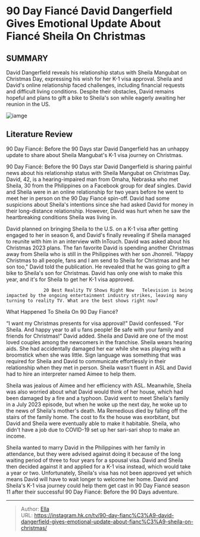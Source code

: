 # 90 Day Fiancé David Dangerfield Gives Emotional Update About Fiancé Sheila On Christmas


## SUMMARY 



  David Dangerfield reveals his relationship status with Sheila Mangubat on Christmas Day, expressing his wish for her K-1 visa approval.   Sheila and David&#39;s online relationship faced challenges, including financial requests and difficult living conditions.   Despite their obstacles, David remains hopeful and plans to gift a bike to Sheila&#39;s son while eagerly awaiting her reunion in the US.  

![iamge](https://static1.srcdn.com/wordpress/wp-content/uploads/2023/07/90-day-fiance-the-death-in-sheila-s-family-s-affecting-her-relationship-with-david.jpg)

## Literature Review
90 Day Fiancé: Before the 90 Days star David Dangerfield has an unhappy update to share about Sheila Mangubat&#39;s K-1 visa journey on Christmas.




90 Day Fiancé: Before the 90 Days star David Dangerfield is sharing painful news about his relationship status with Sheila Mangubat on Christmas Day. David, 42, is a hearing-impaired man from Omaha, Nebraska who met Sheila, 30 from the Philippines on a Facebook group for deaf singles. David and Sheila were in an online relationship for two years before he went to meet her in person on the 90 Day Fiancé spin-off. David had some suspicions about Sheila&#39;s intentions since she had asked David for money in their long-distance relationship. However, David was hurt when he saw the heartbreaking conditions Sheila was living in.




David planned on bringing Sheila to the U.S. on a K-1 visa after getting engaged to her in season 6, and David&#39;s finally revealing if Sheila managed to reunite with him in an interview with InTouch. David was asked about his Christmas 2023 plans. The fan favorite David is spending another Christmas away from Sheila who is still in the Philippines with her son Jhonreil. &#34;Happy Christmas to all people, fans and I am send to Sheila for Christmas and her son too,&#34; David told the publication. He revealed that he was going to gift a bike to Sheila&#39;s son for Christmas. David has only one wish to make this year, and it&#39;s for Sheila to get her K-1 visa approved.

                  20 Best Reality TV Shows Right Now   Television is being impacted by the ongoing entertainment industry strikes, leaving many turning to reality TV. What are the best shows right now?    


 What Happened To Sheila On 90 Day Fiancé? 
          




“I want my Christmas presents for visa approval!&#34; David confessed. &#34;For Sheila. And happy year to all u fans people! Be safe with your family and friends for Christmas!” David added. Sheila and David are one of the most loved couples among the newcomers in the franchise. Sheila wears hearing aids. She had accidentally damaged her ear while she was playing with a broomstick when she was little. Sign language was something that was required for Sheila and David to communicate effortlessly in their relationship when they met in person. Sheila wasn&#39;t fluent in ASL and David had to hire an interpreter named Aimee to help them.


 

Sheila was jealous of Aimee and her efficiency with ASL. Meanwhile, Sheila was also worried about what David would think of her house, which had been damaged by a fire and a typhoon. David went to meet Sheila&#39;s family in a July 2023 episode, but when he woke up the next day, he woke up to the news of Sheila&#39;s mother&#39;s death. Ma Remedious died by falling off the stairs of the family home. The cost to fix the house was exorbitant, but David and Sheila were eventually able to make it habitable. Sheila, who didn&#39;t have a job due to COVID-19 set up her sari-sari shop to make an income.




Sheila wanted to marry David in the Philippines with her family in attendance, but they were advised against doing it because of the long waiting period of three to four years for a spousal visa. David and Sheila then decided against it and applied for a K-1 visa instead, which would take a year or two. Unfortunately, Sheila&#39;s visa has not been approved yet which means David will have to wait longer to welcome her home. David and Sheila&#39;s K-1 visa journey could help them get cast in 90 Day Fiancé season 11 after their successful 90 Day Fiancé: Before the 90 Days adventure.



---

> Author: [Ella](https://instagram.hk.cn/)  
> URL: https://instagram.hk.cn/tv/90-day-fianc%C3%A9-david-dangerfield-gives-emotional-update-about-fianc%C3%A9-sheila-on-christmas/  

